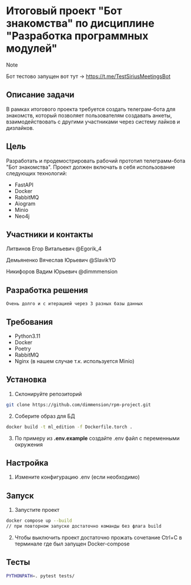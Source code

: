 # Итоговый проект "Бот знакомства" по дисциплине "Разработка программных модулей"

> [!NOTE]
> Бот тестово запущен вот тут -> https://t.me/TestSiriusMeetingsBot

## Описание задачи
В рамках итогового проекта требуется создать телеграм-бота для знакомств, который позволяет пользователям создавать анкеты, взаимодействовать с другими участниками через систему лайков и дизлайков.

## Цель
Разработать и продемострировать рабочий прототип телеграмм-бота "Бот знакомства". Проект должен включать в себя использование следующих технологий:
- FastAPI
- Docker
- RabbitMQ
- Aiogram
- Minio
- Neo4j

## Участники и контакты
Литвинов Егор Витальевич @Egorik_4

Демьяненко Вячеслав Юрьевич @SlavikYD

Никифоров Вадим Юрьевич @dimmmension

## Разработка решения
    Очень долго и с итерацией через 3 разных базы данных



## Требования
- Python3.11
- Docker
- Poetry
- RabbitMQ
- Nginx (в нашем случае т.к. используется Minio)

## Установка
1. Склонируйте репозиторий
```bash
git clone https://github.com/dimmension/rpm-project.git
```

2. Соберите образ для БД
```bash
docker build -t ml_edition -f Dockerfile.torch .
```

3. По примеру из **.env.example** создайте .env файл с переменными окружения


## Настройка
1. Измените конфигурацию .env (если необходимо)

## Запуск
1. Запустите проект
```bash
docker compose up --build
// при повторном запуске достаточно команды без флага build
```

2. Чтобы выключить проект достаточно прожать сочетание Ctrl+C в терминале где был запущен Docker-compose

## Тесты
```bash
PYTHONPATH=. pytest tests/
```